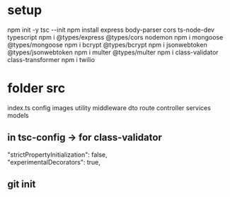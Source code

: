 # setup
<p>
npm init -y
tsc --init
npm install express body-parser cors ts-node-dev typescript
npm i  @types/express @types/cors nodemon
npm i mongoose @types/mongoose
npm i bcrypt @types/bcrypt
npm i jsonwebtoken @types/jsonwebtoken
npm i multer @types/multer
npm i class-validator class-transformer
npm i twilio
</p>

# folder src
<p>
index.ts
config
images
utility
middleware
dto
route
controller
services
models
</p>

## in tsc-config -> for class-validator
"strictPropertyInitialization": false, <br/>
"experimentalDecorators": true,


## git init